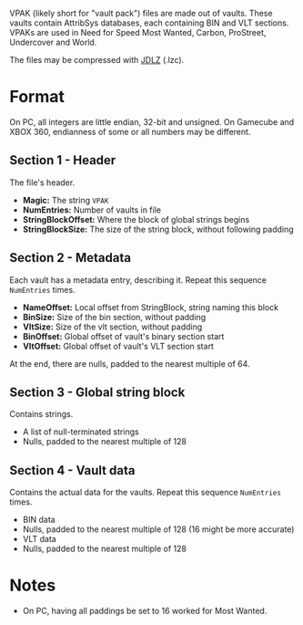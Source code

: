 VPAK (likely short for "vault pack") files are made out of vaults. These vaults contain AttribSys databases, each containing BIN and VLT sections. VPAKs are used in Need for Speed Most Wanted, Carbon, ProStreet, Undercover and World.

The files may be compressed with [JDLZ](../JDLZ/) (.lzc).

# Format
On PC, all integers are little endian, 32-bit and unsigned. On Gamecube and XBOX 360, endianness of some or all numbers may be different.

## Section 1 - Header
The file's header.

* **Magic:** The string `VPAK`
* **NumEntries:** Number of vaults in file
* **StringBlockOffset:** Where the block of global strings begins
* **StringBlockSize:** The size of the string block, without following padding

## Section 2 - Metadata
Each vault has a metadata entry, describing it. Repeat this sequence `NumEntries` times.

* **NameOffset:** Local offset from StringBlock, string naming this block
* **BinSize:** Size of the bin section, without padding
* **VltSize:** Size of the vlt section, without padding
* **BinOffset:** Global offset of vault's binary section start
* **VltOffset:** Global offset of vault's VLT section start

At the end, there are nulls, padded to the nearest multiple of 64.

## Section 3 - Global string block
Contains strings.

* A list of null-terminated strings
* Nulls, padded to the nearest multiple of 128

## Section 4 - Vault data
Contains the actual data for the vaults. Repeat this sequence `NumEntries` times.

* BIN data
* Nulls, padded to the nearest multiple of 128 (16 might be more accurate)
* VLT data
* Nulls, padded to the nearest multiple of 128

# Notes  
* On PC, having all paddings be set to 16 worked for Most Wanted.
